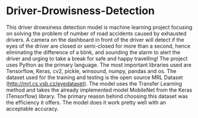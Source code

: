 # Driver-Drowisness-Detection
This driver drowsiness detection model is machine learning project focusing on solving the problem of number of road accidents caused by exhausted drivers. A camera on the dashboard in front of the driver will detect if the eyes of the driver are closed or semi-closed for more than a second, hence eliminating the difference of a blink, and sounding the alarm to alert the driver and urging to take a break for safe and happy travelling!
The project uses Python as the primary language. The most important libraries used are Tensorflow, Keras, cv2, pickle, winsound, numpy, pandas and os. The dataset used for the training and testing is the open source MRL Dataset (http://mrl.cs.vsb.cz/eyedataset). The model uses the Transfer Learning method and takes the already implemented model MobileNet from the Keras (Tensorflow) library. The primary reason behind choosing this dataset was the efficiency it offers. The model does it work pretty well with an acceptable accuracy.
